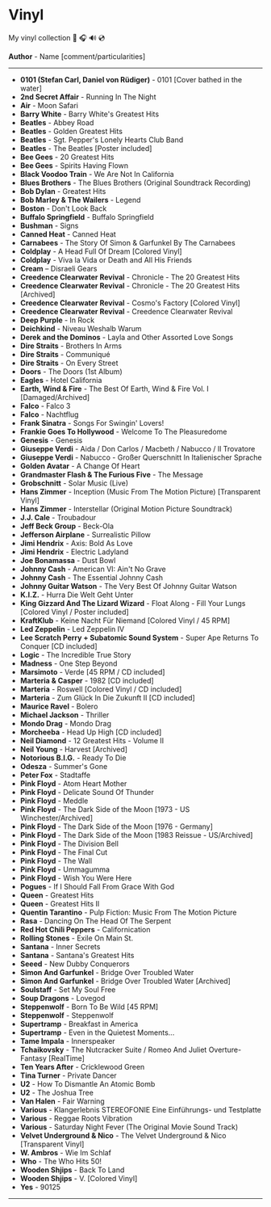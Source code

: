 # Vinyl

My vinyl collection 🎵 🎧 🔊 💿

**Author** - Name \[comment/particularities\]

---
- **0101 (Stefan Carl, Daniel von Rüdiger)** - 0101 \[Cover bathed in the water\]
- **2nd Secret Affair** - Running In The Night
- **Air** - Moon Safari
- **Barry White** - Barry White's Greatest Hits
- **Beatles** - Abbey Road
- **Beatles** - Golden Greatest Hits
- **Beatles** - Sgt. Pepper's Lonely Hearts Club Band
- **Beatles** - The Beatles \[Poster included\]
- **Bee Gees** - 20 Greatest Hits
- **Bee Gees** - Spirits Having Flown
- **Black Voodoo Train** - We Are Not In California
- **Blues Brothers** - The Blues Brothers (Original Soundtrack Recording)
- **Bob Dylan** - Greatest Hits
- **Bob Marley & The Wailers** - Legend
- **Boston** - Don't Look Back
- **Buffalo Springfield** - Buffalo Springfield
- **Bushman** - Signs
- **Canned Heat** - Canned Heat
- **Carnabees** - The Story Of Simon & Garfunkel By The Carnabees
- **Coldplay** - A Head Full Of Dream \[Colored Vinyl\]
- **Coldplay** - Viva la Vida or Death and All His Friends
- **Cream** – Disraeli Gears
- **Creedence Clearwater Revival** - Chronicle - The 20 Greatest Hits
- **Creedence Clearwater Revival** - Chronicle - The 20 Greatest Hits \[Archived\]
- **Creedence Clearwater Revival** - Cosmo's Factory \[Colored Vinyl\]
- **Creedence Clearwater Revival** - Creedence Clearwater Revival
- **Deep Purple** - In Rock
- **Deichkind** - Niveau Weshalb Warum
- **Derek and the Dominos** - Layla and Other Assorted Love Songs
- **Dire Straits** - Brothers In Arms
- **Dire Straits** - Communiqué
- **Dire Straits** - On Every Street
- **Doors** - The Doors (1st Album)
- **Eagles** - Hotel California
- **Earth, Wind & Fire** - The Best Of Earth, Wind & Fire Vol. I \[Damaged/Archived\]
- **Falco** - Falco 3
- **Falco** - Nachtflug
- **Frank Sinatra** - Songs For Swingin' Lovers!
- **Frankie Goes To Hollywood** - Welcome To The Pleasuredome
- **Genesis** - Genesis
- **Giuseppe Verdi** - Aida / Don Carlos / Macbeth / Nabucco / Il Trovatore
- **Giuseppe Verdi** - Nabucco - Großer Querschnitt In Italienischer Sprache
- **Golden Avatar** - A Change Of Heart
- **Grandmaster Flash & The Furious Five** - The Message
- **Grobschnitt** - Solar Music (Live)
- **Hans Zimmer** - Inception (Music From The Motion Picture) \[Transparent Vinyl\]
- **Hans Zimmer** - Interstellar (Original Motion Picture Soundtrack)
- **J.J. Cale** - Troubadour
- **Jeff Beck Group** - Beck-Ola
- **Jefferson Airplane** - Surrealistic Pillow
- **Jimi Hendrix** - Axis: Bold As Love
- **Jimi Hendrix** - Electric Ladyland
- **Joe Bonamassa** - Dust Bowl
- **Johnny Cash** - American VI: Ain't No Grave
- **Johnny Cash** - The Essential Johnny Cash
- **Johnny Guitar Watson** - The Very Best Of Johnny Guitar Watson
- **K.I.Z.** - Hurra Die Welt Geht Unter
- **King Gizzard And The Lizard Wizard** - Float Along - Fill Your Lungs \[Colored Vinyl / Poster included\]
- **KraftKlub** - Keine Nacht Für Niemand \[Colored Vinyl / 45 RPM\]
- **Led Zeppelin** - Led Zeppelin IV
- **Lee Scratch Perry + Subatomic Sound System** - Super Ape Returns To Conquer \[CD included\]
- **Logic** - The Incredible True Story
- **Madness** - One Step Beyond
- **Marsimoto** - Verde \[45 RPM / CD included\]
- **Marteria & Casper** - 1982 \[CD included\]
- **Marteria** - Roswell \[Colored Vinyl / CD included\]
- **Marteria** - Zum Glück In Die Zukunft II \[CD included\]
- **Maurice Ravel** - Bolero
- **Michael Jackson** - Thriller
- **Mondo Drag** - Mondo Drag
- **Morcheeba** - Head Up High \[CD included\]
- **Neil Diamond** - 12 Greatest Hits - Volume II
- **Neil Young** - Harvest \[Archived\]
- **Notorious B.I.G.** - Ready To Die
- **Odesza** - Summer's Gone
- **Peter Fox** - Stadtaffe
- **Pink Floyd** - Atom Heart Mother
- **Pink Floyd** - Delicate Sound Of Thunder
- **Pink Floyd** - Meddle
- **Pink Floyd** - The Dark Side of the Moon \[1973 - US Winchester/Archived\]
- **Pink Floyd** - The Dark Side of the Moon \[1976 - Germany\]
- **Pink Floyd** - The Dark Side of the Moon \[1983 Reissue - US/Archived\]
- **Pink Floyd** - The Division Bell
- **Pink Floyd** - The Final Cut
- **Pink Floyd** - The Wall
- **Pink Floyd** - Ummagumma
- **Pink Floyd** - Wish You Were Here
- **Pogues** - If I Should Fall From Grace With God
- **Queen** - Greatest Hits
- **Queen** - Greatest Hits II
- **Quentin Tarantino** - Pulp Fiction: Music From The Motion Picture
- **Rasa** - Dancing On The Head Of The Serpent
- **Red Hot Chili Peppers** - Californication
- **Rolling Stones** - Exile On Main St.
- **Santana** - Inner Secrets
- **Santana** - Santana's Greatest Hits
- **Seeed** - New Dubby Conquerors
- **Simon And Garfunkel** - Bridge Over Troubled Water
- **Simon And Garfunkel** - Bridge Over Troubled Water \[Archived\]
- **Soulstaff** - Set My Soul Free
- **Soup Dragons** - Lovegod
- **Steppenwolf** - Born To Be Wild \[45 RPM\]
- **Steppenwolf** - Steppenwolf
- **Supertramp** - Breakfast in America
- **Supertramp** - Even in the Quietest Moments...
- **Tame Impala** - Innerspeaker
- **Tchaikovsky** - The Nutcracker Suite / Romeo And Juliet Overture-Fantasy \[RealTime\]
- **Ten Years After** - Cricklewood Green
- **Tina Turner** - Private Dancer
- **U2** - How To Dismantle An Atomic Bomb
- **U2** - The Joshua Tree
- **Van Halen** - Fair Warning
- **Various** - Klangerlebnis STEREOFONIE Eine Einführungs- und Testplatte
- **Various** - Reggae Roots Vibration
- **Various** - Saturday Night Fever (The Original Movie Sound Track)
- **Velvet Underground & Nico** - The Velvet Underground & Nico \[Transparent Vinyl\]
- **W. Ambros** - Wie Im Schlaf
- **Who** - The Who Hits 50!
- **Wooden Shjips** - Back To Land
- **Wooden Shjips** - V. \[Colored Vinyl\]
- **Yes** - 90125
---
